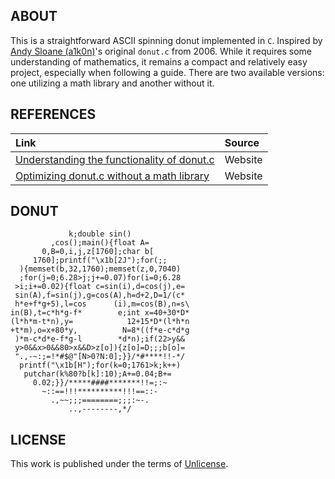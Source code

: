 ## ABOUT

This is a straightforward ASCII spinning donut implemented in `C`. Inspired by [Andy Sloane (a1k0n)](https://www.a1k0n.net/about.html)'s original `donut.c` from 2006. While it requires some understanding of mathematics, it remains a compact and relatively easy project, especially when following a guide. There are two available versions: one utilizing a math library and another without it.

## REFERENCES

| Link                                                                                                     | Source    |
| :------------------------------------------------------------------------------------------------------- | :-------- |
| [Understanding the functionality of donut.c](https://www.a1k0n.net/2011/07/20/donut-math.html)           | Website   |
| [Optimizing donut.c without a math library](https://www.a1k0n.net/2021/01/13/optimizing-donut.html)      | Website   |

## DONUT

```
             k;double sin()
         ,cos();main(){float A=
       0,B=0,i,j,z[1760];char b[
     1760];printf("\x1b[2J");for(;;
  ){memset(b,32,1760);memset(z,0,7040)
  ;for(j=0;6.28>j;j+=0.07)for(i=0;6.28
 >i;i+=0.02){float c=sin(i),d=cos(j),e=
 sin(A),f=sin(j),g=cos(A),h=d+2,D=1/(c*
 h*e+f*g+5),l=cos      (i),m=cos(B),n=s\
in(B),t=c*h*g-f*        e;int x=40+30*D*
(l*h*m-t*n),y=            12+15*D*(l*h*n
+t*m),o=x+80*y,          N=8*((f*e-c*d*g
 )*m-c*d*e-f*g-l        *d*n);if(22>y&&
 y>0&&x>0&&80>x&&D>z[o]){z[o]=D;;;b[o]=
 ".,-~:;=!*#$@"[N>0?N:0];}}/*#****!!-*/
  printf("\x1b[H");for(k=0;1761>k;k++)
   putchar(k%80?b[k]:10);A+=0.04;B+=
     0.02;}}/*****####*******!!=;:~
       ~::==!!!**********!!!==::-
         .,~~;;;========;;;:~-.
             ..,--------,*/
```

## LICENSE

This work is published under the terms of <a href="https://github.com/jotavare/spinning-ascii-donut-c/blob/main/LICENSE">Unlicense</a>.
